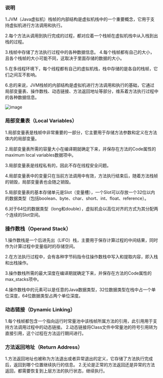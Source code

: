 ### 说明
1.JVM（Java虚拟机）栈帧的内部结构是虚拟机栈中的一个重要概念，它用于支持虚拟机进行方法调用和执行。

2.每个方法从调用到执行完成的过程，都对应着一个栈帧在虚拟机栈中从入栈到出栈的过程。

3.栈帧中存储了方法执行过程中的各种数据信息。
4.每个栈帧都有自己的大小，且各个栈帧的大小可能不同，这取决于里面存储的数据的大小。

5.在多线程环境下，每个线程都有自己的虚拟机栈，栈中存储的是各自的栈帧，它们之间互不影响。

6.总的来说，JVM栈帧的内部结构是虚拟机进行方法调用和执行的基础，它通过局部变量表、操作数栈、动态链接、方法返回地址等部分，维系着方法执行过程中的各种数据信息。

![image](https://github.com/user-attachments/assets/c09e5030-d7da-439b-9ce7-f138cd565207)

### 局部变量表（Local Variables）
1.局部变量表是栈帧中非常重要的一部分，它主要用于存储方法参数和定义在方法体内的局部变量。

2.局部变量表所需的容量大小在编译期就确定下来，并保存在方法的Code属性的maximum local variables数据项中。

3.局部变量表是线程私有的，因此不存在线程安全问题。

4.局部变量表中的变量只在当前方法调用中有效，方法执行结束后，随着方法栈帧的销毁，局部变量表也会随之销毁。

5.局部变量表的基本存储单元是Slot（变量槽），一个Slot可以存放一个32位以内的数据类型（包括boolean、byte、char、short、int、float、reference）。

6.对于64位的数据类型（long和double），虚拟机会以高位对齐的方式为其分配两个连续的Slot空间。

### 操作数栈（Operand Stack）
1.操作数栈是一个后进先出（LIFO）栈，主要用于保存计算过程的中间结果，同时作为计算过程中变量临时的存储空间。

2.在方法执行过程中，会有各种字节码指令往操作数栈中写入和提取内容，即入栈和出栈操作。

3.操作数栈所需的最大深度在编译期就确定下来，并保存在方法的Code属性的max_stacks项中。

4.操作数栈中的元素可以是任意的Java数据类型，32位数据类型在栈中占一个单位深度，64位数据类型占两个单位深度。

### 动态链接（Dynamic Linking）
1.每个栈帧都包含一个指向运行时常量池中该栈帧所属方法的引用，此引用用于支持方法调用过程中的动态链接。
2.动态链接将Class文件中常量池的符号引用转为直接引用，这个过程在方法运行期间进行。

### 方法返回地址（Return Address）
1.方法返回地址也被称为方法退出或者异常退出的定义，它存储了方法执行完成后，返回到哪个位置继续执行的信息。
2.无论是正常的方法返回还是异常的方法返回，都需要恢复到上层方法的执行状态，继续执行。
